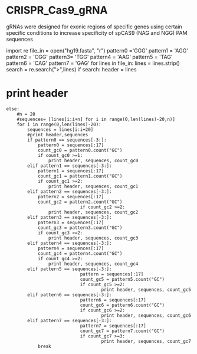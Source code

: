 # CRISPR_Cas9_gRNA
gRNAs were designed for exonic regions of specific genes using certain specific conditions to increase specificity of spCAS9 (NAG and NGG) PAM sequences

import re
file_in = open("hg19.fasta", "r")
pattern0 ='GGG'
pattern1 = 'AGG'
pattern2 = 'CGG'
pattern3= 'TGG'
pattern4 = 'AAG'
pattern5 = 'TAG'
pattern6 = 'CAG'
pattern7 = 'GAG'
for lines in file_in:
	lines = lines.strip()
	search = re.search(">",lines)
	if search:
		header = lines
#		print header
	else:
		#n = 20
		#sequences= [lines[i:i+n] for i in range(0,len(lines)-20,n)]
		for i in range(0,len(lines)-20):
			sequences = lines[i:i+20]
			#print header,sequences
			if pattern0 == sequences[-3:]:
				pattern0 = sequences[:17]
				count_gc0 = pattern0.count("GC")
				if count_gc0 >=1:
					print header, sequences, count_gc0
			elif pattern1 == sequences[-3:]:
				pattern1 = sequences[:17]
				count_gc1 = pattern1.count("GC")
				if count_gc1 >=2:
					print header, sequences, count_gc1
			elif pattern2 == sequences[-3:]:
				pattern2 = sequences[:17]
				count_gc2 = pattern2.count("GC")
                                if count_gc2 >=2:
					print header, sequences, count_gc2
			elif pattern3 == sequences[-3:]:
				pattern3 = sequences[:17]
				count_gc3 = pattern3.count("GC")
				if count_gc3 >=2:
					print header, sequences, count_gc3
			elif pattern4 == sequences[-3:]:
				pattern4 = sequences[:17]
				count_gc4 = pattern4.count("GC")
				if count_gc4 >=2:
					print header, sequences, count_gc4
			elif pattern5 == sequences[-3:]:
                                pattern = sequences[:17]
                                count_gc5 = pattern5.count("GC")
                                if count_gc5 >=2:
                                        print header, sequences, count_gc5
			elif pattern6 == sequences[-3:]:
                                pattern6 = sequences[:17]
                                count_gc6 = pattern6.count("GC")
                                if count_gc6 >=2:
                                        print header, sequences, count_gc6
			elif pattern7 == sequences[-3:]:
                                pattern7 = sequences[:17]
                                count_gc7 = pattern7.count("GC")
                                if count_gc7 >=3:
                                        print header, sequences, count_gc7
				break
